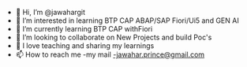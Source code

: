 - 👋 Hi, I’m @jawahargit
- 👀 I’m interested in learning BTP CAP ABAP/SAP Fiori/Ui5 and GEN AI
- 🌱 I’m currently learning BTP CAP withFiori
- 💞️ I’m looking to collaborate on New Projects and build Poc's
- 💞️ I love teaching and sharing my learnings 
- 📫 How to reach me -my mail -jawahar.prince@gmail.com

<!---
jawahargit/jawahargit is a ✨ special ✨ repository because its `README.md` (this file) appears on your GitHub profile.
You can click the Preview link to take a look at your changes.
--->
